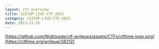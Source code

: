 ```yaml
---
layout: ctf_overview
title: 1337UP LIVE CTF 2023
category: 1337UP-LIVE-CTF-2023
date: 2023-11-26
---
```


[https://github.com/Nightxade/ctf-writeups/assets/CTFs/ctftime-logo.png](https://ctftime.org/writeup/38212)

